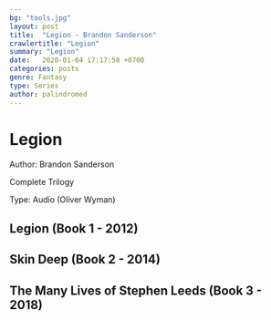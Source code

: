 ```yaml
---
bg: "tools.jpg"
layout: post
title:  "Legion - Brandon Sanderson"
crawlertitle: "Legion"
summary: "Legion"
date:   2020-01-04 17:17:58 +0700
categories: posts
genre: Fantasy
type: Series
author: palindromed
---
```


# Legion

Author: Brandon Sanderson

Complete Trilogy

Type: Audio (Oliver Wyman)

## Legion (Book 1 - 2012)

## Skin Deep (Book 2 - 2014)

## The Many Lives of Stephen Leeds (Book 3 - 2018)
